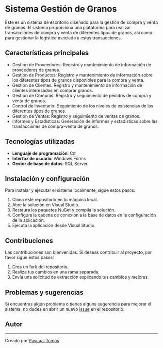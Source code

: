 # Sistema Gestión de Granos

Este es un sistema de escritorio diseñado para la gestión de compra y venta de granos. El sistema proporciona una plataforma para realizar transacciones de compra y venta de diferentes tipos de granos, así como para gestionar la logística asociada a estas transacciones.

## Características principales

- Gestión de Proveedores: Registro y mantenimiento de información de proveedores de granos.
- Gestión de Productos: Registro y mantenimiento de información sobre los diferentes tipos de granos disponibles para la compra y venta.
- Gestión de Clientes: Registro y mantenimiento de información de clientes interesados en comprar granos.
- Gestión de Compras: Registro y seguimiento de pedidos de compra y venta de granos.
- Control de Inventario: Seguimiento de los niveles de existencias de los diferentes tipos de granos.
- Gestión de Ventas: Registro y seguimiento de ventas de granos.
- Informes y Estadísticas: Generación de informes y estadísticas sobre las transacciones de compra-venta de granos.

## Tecnologías utilizadas

- **Lenguaje de programación**: C#
- **Interfaz de usuario**: Windows Forms
- **Gestor de base de datos**: SQL Server

## Instalación y configuración

Para instalar y ejecutar el sistema localmente, sigue estos pasos:

1. Clona este repositorio en tu máquina local.
2. Abre la solución en Visual Studio.
3. Restaura los paquetes NuGet y compila la solución.
4. Configura la cadena de conexión a la base de datos en la configuración de la aplicación.
5. Ejecuta la aplicación desde Visual Studio.

## Contribuciones

Las contribuciones son bienvenidas. Si deseas contribuir al proyecto, por favor sigue estos pasos:

1. Crea un fork del repositorio.
2. Realiza tus cambios en una rama separada.
3. Envía una solicitud de extracción explicando tus cambios y mejoras.

## Problemas y sugerencias

Si encuentras algún problema o tienes alguna sugerencia para mejorar el sistema, no dudes en abrir un nuevo [issue](../../issues) en el repositorio.

## Autor
---
Creado por [Pascual Tomás](https://github.com/Tomi-Pascual)
